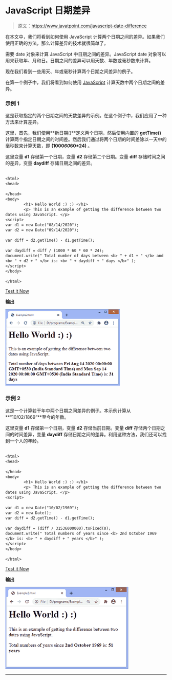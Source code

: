 # JavaScript 日期差异

> 原文：<https://www.javatpoint.com/javascript-date-difference>

在本文中，我们将看到如何使用 JavaScript 计算两个日期之间的差异。如果我们使用正确的方法，那么计算差异的技术就很简单了。

需要 date 对象来计算 JavaScript 中日期之间的差异。JavaScript date 对象可以用来获取年、月和日。日期之间的差异可以用天数、年数或毫秒数来计算。

现在我们看到一些用天、年或毫秒计算两个日期之间差异的例子。

在第一个例子中，我们将看到如何使用 [JavaScript](https://www.javatpoint.com/javascript-tutorial) 计算天数中两个日期之间的差异。

### 示例 1

这是获取指定的两个日期之间的天数差异的示例。在这个例子中，我们应用了一种方法来计算差异。

这里，首先，我们使用**新日期()**定义两个日期，然后使用内置的 **getTime()** 计算两个指定日期之间的时间差。然后我们通过将两个日期的时间差除以一天中的毫秒数来计算天数，即 **(1000*60*60*24)** 。

这里变量 **d1** 存储第一个日期，变量 **d2** 存储第二个日期。变量 **diff** 存储时间之间的差异，变量 **daydiff** 存储日期之间的差异。

```

<html>   
<head>

</head>   
<body>   
        <h1> Hello World :) :) </h1>   
		<p> This is an example of getting the difference between two dates using JavaScript. </p>
<script>
var d1 = new Date("08/14/2020"); 
var d2 = new Date("09/14/2020"); 

var diff = d2.getTime() - d1.getTime(); 

var daydiff = diff / (1000 * 60 * 60 * 24); 
document.write(" Total number of days between <b> " + d1 + " </b> and <b> " + d2 + " </b> is: <b> " + daydiff + " days </b>" ); 
</script>
</body>   

</html>  

```

[Test it Now](https://www.javatpoint.com/oprweb/test.jsp?filename=javascript-date-difference1)

**输出**

![JavaScript date difference](img/57de2610da80e56897d4a1ae49ae1f61.png)

### 示例 2

这是一个计算若干年中两个日期之间差异的例子。本示例计算从**“10/02/1869”**至今的年数。

这里变量 **d1** 存储第一个日期，变量 **d2** 存储当前日期。变量 **diff** 存储两个日期之间的时间差异，变量 **daydiff** 存储日期之间的差异。利用这种方法，我们还可以找到一个人的年龄。

```

<html>   
<head>

</head>   
<body>   
        <h1> Hello World :) :) </h1>   
		<p> This is an example of getting the difference between two dates using JavaScript. </p>
<script>

var d1 = new Date("10/02/1969"); 
var d2 = new Date(); 
var diff = d2.getTime() - d1.getTime(); 

var daydiff = (diff / 31536000000).toFixed(0);   
document.write(" Total numbers of years since <b> 2nd October 1969 </b> is: <b> " + daydiff + " years </b>" ); 
</script>
</body>   

</html>  

```

[Test it Now](https://www.javatpoint.com/oprweb/test.jsp?filename=javascript-date-difference2)

**输出**

![JavaScript date difference](img/b36551810b01074fd5d664454b514ff1.png)

* * *